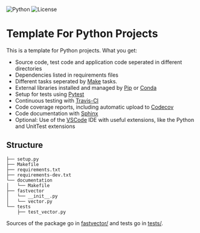 ![Python](https://img.shields.io/badge/python-3.5%20%7C%203.6%20%7C%203.7-blue)
![License](https://camo.githubusercontent.com/890acbdcb87868b382af9a4b1fac507b9659d9bf/68747470733a2f2f696d672e736869656c64732e696f2f62616467652f6c6963656e73652d4d49542d626c75652e737667)
<!-- [![Release](https://img.shields.io/github/v/release/franneck94/cpp-project-template)](https://travis-ci.org/github/franneck94/Cpp-Project-Template)
[![Project Status: Active.](http://www.repostatus.org/badges/latest/active.svg)](http://www.repostatus.org/#active)
[![Travis CI](https://api.travis-ci.org/franneck94/Cpp-Project-Template.svg?branch=master)](https://travis-ci.org/github/franneck94/Cpp-Project-Template)
[![codecov](https://codecov.io/gh/franneck94/Cpp-Project-Template/branch/master/graph/badge.svg)](https://codecov.io/gh/franneck94/Cpp-Project-Template) -->

# Template For Python Projects 

This is a template for Python projects. What you get:

-   Source code, test code and application code seperated in different directories
-   Dependencies listed in requirements files
-   Different tasks seperated by [Make](https://www.gnu.org/software/make/) tasks.
-   External libraries installed and managed by [Pip](https://pypi.org/project/pip/) or [Conda](https://anaconda.com/)
-   Setup for tests using [Pytest](https://docs.pytest.org/en/stable/)
-   Continuous testing with [Travis-CI](https://travis-ci.org/)
-   Code coverage reports, including automatic upload to [Codecov](https://codecov.io)
-   Code documentation with [Sphinx](https://www.sphinx-doc.org/en/master/)
-   Optional: Use of the [VSCode](https://code.visualstudio.com/) IDE with useful extensions, like the Python and UnitTest extensions

## Structure
``` text
├── setup.py
├── Makefile
├── requirements.txt
├── requirements-dev.txt
└── documentation
│   └── Makefile
├── fastvector
│   └── __init__.py
│   └── vector.py
└── tests
    ├── test_vector.py
```

Sources of the package go in [fastvector/](fastvector/) and 
tests go in [tests/](tests/).
